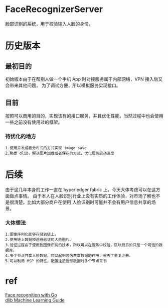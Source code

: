 # FaceRecognizerServer
脸部识别的系统，用于校验输入人脸的身份。

# 历史版本
## 最初目的
初始版本由于在帮别人做一个手机 App 时对接服务属于内部网络，VPN 接入后又会带来其他问题，
为了调试方便，所以模拟服务实现接口。  

## 目前    
按照可以商用的目的，实现该有的接口服务，并且优化性能，当然过程中也会使用一些之前没有使用过的框架。

### 待优化的地方  
```
1.使用并发或者分布式的方式实现 image save
2.熟悉 dlib，解决图片加载或者保存的方式，优化服务启动速度
```

# 后续  
由于这几年本身的工作一直在 hyperledger fabric 上，今天大体考虑可以在这方面做点事情。
由于本人在人脸识别行业上没有实质的工作体验，对市场了解也不是很清楚。比如大部分商户在使用
人脸识别时可能并不会有用户信息共享的场景。

### 大体想法
```
1.图像序列化能够存储到链上。
2.使用链上数据校验待验证的人脸图片。
3.验证过程由于使用到图像识别的技术，所以可以在服务中校验，区块链目的只是一个可信的数据库。
4.多个节点共享人脸数据，可以起到可信共享数据的作用，省去了重复注册。
5.可以利用 MSP 的特性，配置注册脸部数据时多个节点背书
```
# ref  

[Face recognition with Go](https://hackernoon.com/face-recognition-with-go-676a555b8a7e)  
[dlib Machine Learning Guide](http://dlib.net/ml_guide.svg)  